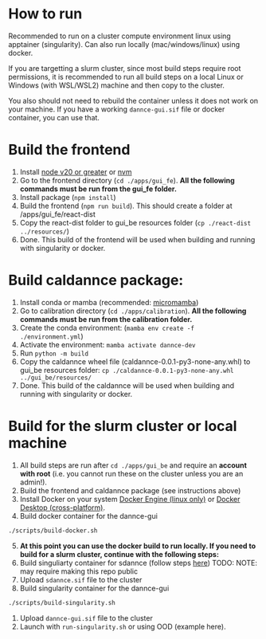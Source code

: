 # How to run
Recommended to run on a cluster compute environment linux using apptainer (singularity). Can also run locally (mac/windows/linux) using docker.

If you are targetting a slurm cluster, since most build steps require root permissions, it is recommended to run all build steps on a local Linux or Windows (with WSL/WSL2) machine and then copy to the cluster.

You also should not need to rebuild the container unless it does not work on your machine. If you have a working `dannce-gui.sif` file or docker container, you can use that.



# Build the frontend
1. Install [node v20 or greater](https://nodejs.org/en/download) or [nvm](https://github.com/nvm-sh/nvm)
2. Go to the frontend directory (`cd ./apps/gui_fe`). **All the following commands must be run from the gui_fe folder.**
3. Install package (`npm install`)
4. Build the frontend (`npm run build`). This should create a folder at /apps/gui_fe/react-dist
5. Copy the react-dist folder to gui_be resources folder (`cp ./react-dist ../resources/`)
6. Done. This build of the frontend will be used when building and running with singularity or docker.

# Build caldannce package:
1. Install conda or mamba (recommended: [micromamba](https://mamba.readthedocs.io/en/latest/installation/micromamba-installation.html))
2. Go to calibration directory (`cd ./apps/calibration`). **All the following commands must be run from the calibration folder.**
3. Create the conda environment: (`mamba env create -f ./environment.yml`)
4. Activate the environment: `mamba activate dannce-dev`
5. Run `python -m build`
6. Copy the caldannce wheel file (caldannce-0.0.1-py3-none-any.whl) to gui_be resources folder: `cp ./caldannce-0.0.1-py3-none-any.whl ../gui_be/resources/`
7. Done. This build of the caldannce will be used when building and running with singularity or docker.

# Build for the slurm cluster or local machine

1. All build steps are run after `cd ./apps/gui_be` and require an **account with root** (i.e. you cannot run these on the cluster unless you are an admin!).
2. Build the frontend and caldannce package (see instructions above)
3. Install Docker on your system [Docker Engine (linux only)](https://docs.docker.com/engine/install/) or [Docker Desktop (cross-platform)](https://www.docker.com/products/docker-desktop/).
4. Build docker container for the dannce-gui
  ```bash
  ./scripts/build-docker.sh
  ```
5. **At this point you can use the docker build to run locally. If you need to build for a slurm cluster, continue with the following steps:**
6. Build singuliarty container for sdannce (follow steps [here](https://gitlab.com/OlveczkyLab/sdannce_container)) TODO: NOTE: may require making this repo public
7. Upload `sdannce.sif` file to the cluster
8. Build singularity container for the dannce-gui
  ```bash
  ./scripts/build-singularity.sh
  ```
1. Upload `dannce-gui.sif` file to the cluster
2. Launch with `run-singularity.sh` or using OOD (example here).
